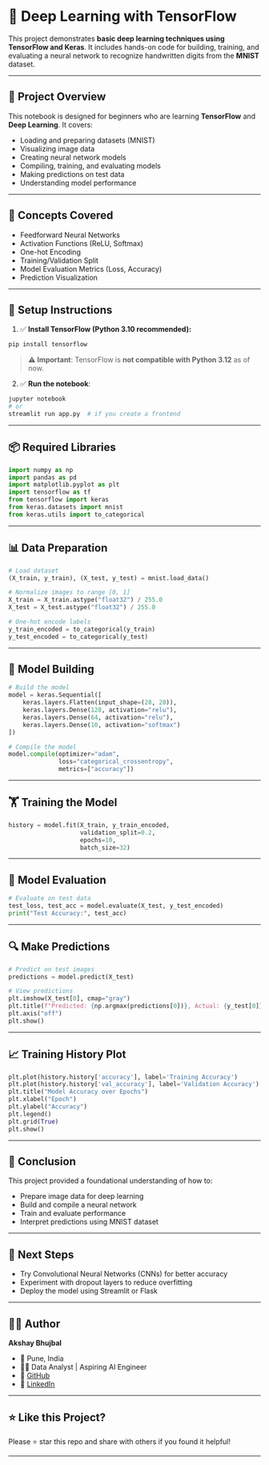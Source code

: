 
# 🤖 Deep Learning with TensorFlow

This project demonstrates **basic deep learning techniques using TensorFlow and Keras**. It includes hands-on code for building, training, and evaluating a neural network to recognize handwritten digits from the **MNIST** dataset.

---

## 📘 Project Overview

This notebook is designed for beginners who are learning **TensorFlow** and **Deep Learning**. It covers:

- Loading and preparing datasets (MNIST)
- Visualizing image data
- Creating neural network models
- Compiling, training, and evaluating models
- Making predictions on test data
- Understanding model performance

---

## 🧠 Concepts Covered

- Feedforward Neural Networks
- Activation Functions (ReLU, Softmax)
- One-hot Encoding
- Training/Validation Split
- Model Evaluation Metrics (Loss, Accuracy)
- Prediction Visualization

---

## 🔧 Setup Instructions

1. ✅ **Install TensorFlow (Python 3.10 recommended):**

```bash
pip install tensorflow
````

> **⚠️ Important**: TensorFlow is **not compatible with Python 3.12** as of now.

2. ✅ **Run the notebook**:

```bash
jupyter notebook
# or
streamlit run app.py  # if you create a frontend
```

---

## 📦 Required Libraries

```python
import numpy as np
import pandas as pd
import matplotlib.pyplot as plt
import tensorflow as tf
from tensorflow import keras
from keras.datasets import mnist
from keras.utils import to_categorical
```

---

## 📊 Data Preparation

```python
# Load dataset
(X_train, y_train), (X_test, y_test) = mnist.load_data()

# Normalize images to range [0, 1]
X_train = X_train.astype("float32") / 255.0
X_test = X_test.astype("float32") / 255.0

# One-hot encode labels
y_train_encoded = to_categorical(y_train)
y_test_encoded = to_categorical(y_test)
```

---

## 🧱 Model Building

```python
# Build the model
model = keras.Sequential([
    keras.layers.Flatten(input_shape=(28, 28)),
    keras.layers.Dense(128, activation="relu"),
    keras.layers.Dense(64, activation="relu"),
    keras.layers.Dense(10, activation="softmax")
])

# Compile the model
model.compile(optimizer="adam",
              loss="categorical_crossentropy",
              metrics=["accuracy"])
```

---

## 🏋️ Training the Model

```python
history = model.fit(X_train, y_train_encoded,
                    validation_split=0.2,
                    epochs=10,
                    batch_size=32)
```

---

## 🧪 Model Evaluation

```python
# Evaluate on test data
test_loss, test_acc = model.evaluate(X_test, y_test_encoded)
print("Test Accuracy:", test_acc)
```

---

## 🔍 Make Predictions

```python
# Predict on test images
predictions = model.predict(X_test)

# View predictions
plt.imshow(X_test[0], cmap="gray")
plt.title(f"Predicted: {np.argmax(predictions[0])}, Actual: {y_test[0]}")
plt.axis("off")
plt.show()
```

---

## 📈 Training History Plot

```python
plt.plot(history.history['accuracy'], label='Training Accuracy')
plt.plot(history.history['val_accuracy'], label='Validation Accuracy')
plt.title("Model Accuracy over Epochs")
plt.xlabel("Epoch")
plt.ylabel("Accuracy")
plt.legend()
plt.grid(True)
plt.show()
```

---

## 📌 Conclusion

This project provided a foundational understanding of how to:

* Prepare image data for deep learning
* Build and compile a neural network
* Train and evaluate performance
* Interpret predictions using MNIST dataset

---

## 🚀 Next Steps

* Try Convolutional Neural Networks (CNNs) for better accuracy
* Experiment with dropout layers to reduce overfitting
* Deploy the model using Streamlit or Flask

---

## 🙋‍♂️ Author

**Akshay Bhujbal**

* 📍 Pune, India
* 🧑‍💻 Data Analyst | Aspiring AI Engineer
* 🔗 [GitHub](https://github.com/AkshayBhujbal1995)
* 💼 [LinkedIn](https://linkedin.com/in/akshay-1995-bhujbal)

---

## ⭐ Like this Project?

Please ⭐ star this repo and share with others if you found it helpful!

---
